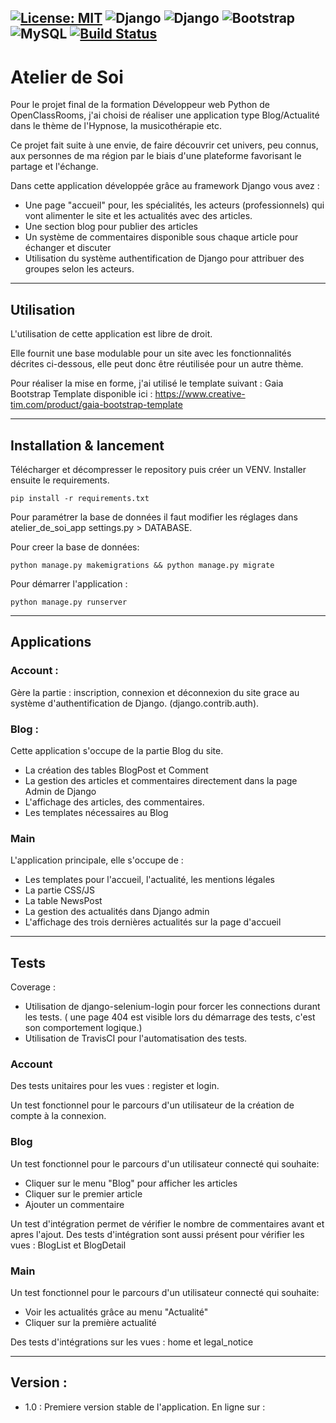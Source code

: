 [![License: MIT](https://img.shields.io/badge/License-MIT-yellow.svg)](https://opensource.org/licenses/MIT)
<img alt="Django" src="https://img.shields.io/badge/Python-14354C?style=for-the-badge&logo=python&logoColor=white"/>
<img alt="Django" src="https://img.shields.io/badge/Django-092E20?style=for-the-badge&logo=django&logoColor=white"/>
<img alt="Bootstrap" src="https://img.shields.io/badge/Bootstrap-563D7C?style=for-the-badge&logo=bootstrap&logoColor=white">
<img alt="MySQL" src="https://img.shields.io/badge/MySQL-00000F?style=for-the-badge&logo=mysql&logoColor=white">
[![Build Status](https://app.travis-ci.com/Q-R-Code/Atelier_de_soi.svg?branch=main)](https://app.travis-ci.com/Q-R-Code/Atelier_de_soi)
--------------------------------------------------------------

# Atelier de Soi

Pour le projet final de la formation Développeur web Python de OpenClassRooms, j'ai choisi de réaliser une application
type Blog/Actualité dans le thème de l'Hypnose, la musicothérapie etc.

Ce projet fait suite à une envie, de faire découvrir cet univers, peu connus, aux personnes de ma région par le biais
d'une plateforme favorisant le partage et l'échange.

Dans cette application développée grâce au framework Django vous avez :

- Une page "accueil" pour, les spécialités, les acteurs (professionnels) qui vont alimenter le site et les actualités
  avec des articles.
- Une section blog pour publier des articles
- Un système de commentaires disponible sous chaque article pour échanger et discuter
- Utilisation du système authentification de Django pour attribuer des groupes selon les acteurs.

--------------------------------------------

## Utilisation ## 

L'utilisation de cette application est libre de droit.

Elle fournit une base modulable pour un site avec les fonctionnalités décrites ci-dessous, elle peut donc être
réutilisée pour un autre thème.

Pour réaliser la mise en forme, j'ai utilisé le template suivant : Gaia Bootstrap Template disponible
ici : https://www.creative-tim.com/product/gaia-bootstrap-template


--------------------------------------------

## Installation & lancement ##

Télécharger et décompresser le repository puis créer un VENV. Installer ensuite le requirements.

    pip install -r requirements.txt

Pour paramétrer la base de données il faut modifier les réglages dans atelier_de_soi_app settings.py > DATABASE.

Pour creer la base de données:

    python manage.py makemigrations && python manage.py migrate

Pour démarrer l'application :

    python manage.py runserver 

--------------------------------------------

## Applications  ##

### Account : ###

Gère la partie : inscription, connexion et déconnexion du site grace au système d'authentification de Django.
(django.contrib.auth).

### Blog : ###

Cette application s'occupe de la partie Blog du site.

- La création des tables BlogPost et Comment
- La gestion des articles et commentaires directement dans la page Admin de Django
- L'affichage des articles, des commentaires.
- Les templates nécessaires au Blog

### Main ### 

L'application principale, elle s'occupe de :

- Les templates pour l'accueil, l'actualité, les mentions légales
- La partie CSS/JS
- La table NewsPost
- La gestion des actualités dans Django admin
- L'affichage des trois dernières actualités sur la page d'accueil

--------------------------------------------

## Tests ##

Coverage :

- Utilisation de django-selenium-login pour forcer les connections durant les tests. ( une page 404 est visible lors du
démarrage des tests, c'est son comportement logique.)
- Utilisation de TravisCI pour l'automatisation des tests.

### Account ###

Des tests unitaires pour les vues : register et login.

Un test fonctionnel pour le parcours d'un utilisateur de la création de compte à la connexion.

### Blog ###

Un test fonctionnel pour le parcours d'un utilisateur connecté qui souhaite:

- Cliquer sur le menu "Blog" pour afficher les articles
- Cliquer sur le premier article
- Ajouter un commentaire

Un test d'intégration permet de vérifier le nombre de commentaires avant et apres l'ajout.
Des tests d'intégration sont aussi présent pour vérifier les vues : BlogList et BlogDetail


### Main ###

Un test fonctionnel pour le parcours d'un utilisateur connecté qui souhaite:

- Voir les actualités grâce au menu "Actualité"
- Cliquer sur la première actualité

Des tests d'intégrations sur les vues : home et legal_notice

--------------------------------------------

## Version : ##

- 1.0 : Premiere version stable de l'application. En ligne sur : 